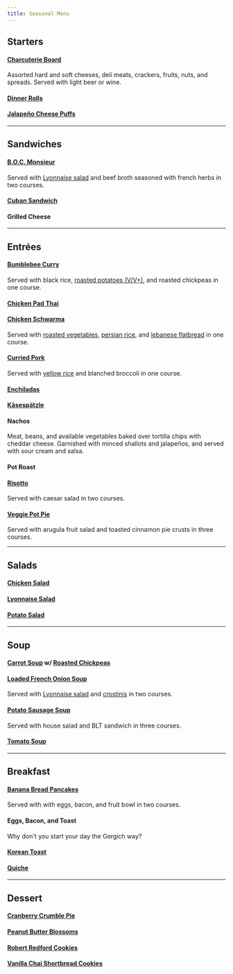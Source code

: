 ```yaml
---
title: Seasonal Menu
---
```


## Starters

#### [Charcuterie Board](recipes/shareables/charcuterie-board.md)

Assorted hard and soft cheeses, deli meats, crackers, fruits, nuts, and spreads. Served with light beer or wine.

#### [Dinner Rolls](recipes/breads/dinner-rolls.md)

#### [Jalapeño Cheese Puffs](recipes/shareables/jalapeno-gougeres.md)

---

## Sandwiches

#### [B.O.C. Monsieur](recipes/handhelds/boc-monsieur.md)

Served with [Lyonnaise salad](recipes/salads/green-salads/lyonnaise-salad.md) and beef broth seasoned with french herbs in two courses.

#### [Cuban Sandwich](recipes/handhelds/cuban-sandwiches.md)

#### Grilled Cheese

---

## Entrées

#### [Bumblebee Curry](recipes/meatless/bumblebee-curry.md)

Served with black rice, [roasted potatoes (V/V+)](recipes/sides/potatoes/roasted-potatoes.md), and roasted chickpeas in one course.

#### [Chicken Pad Thai](recipes/poultry/chicken-pad-thai.md)

#### [Chicken Schwarma](recipes/poultry/chicken-schwarma.md)

Served with [roasted vegetables](references/techniques/oven-roasted-vegetables.md), [persian rice](recipes/sides/rice/persian-rice.md), and [lebanese flatbread](recipes/breads/lebanese-flatbread.md) in one course.

#### [Curried Pork](recipes/pork/curried-pork.md)

Served with [yellow rice](recipes/sides/rice/yellow-rice.md) and blanched broccoli in one course.

#### [Enchiladas](recipes/poultry/enchiladas.md)

#### [Käsespätzle](recipes/pork/detroit-kaesespaeztle.md)

#### Nachos

Meat, beans, and available vegetables baked over tortilla chips with cheddar cheese. Garnished with minced shallots and jalapeños, and served with sour cream and salsa.

#### Pot Roast

#### [Risotto](recipes/meatless/white-risotto.md)

Served with caesar salad in two courses.

#### [Veggie Pot Pie](recipes/meatless/veggie-pot-pie.md)

Served with arugula fruit salad and toasted cinnamon pie crusts in three courses.

---

## Salads

#### [Chicken Salad](recipes/salads/chicken-salad.md)

#### [Lyonnaise Salad](recipes/salads/green-salads/lyonnaise-salad.md)

#### [Potato Salad](recipes/salads/potato-salad.md)

---

## Soup

#### [Carrot Soup](recipes/soups/carrot-soup.md) w/ [Roasted Chickpeas](recipes/sides/roasted-chickpeas.md)

#### [Loaded French Onion Soup](recipes/soups/loaded-french-onion-soup.md)

Served with [Lyonnaise salad](recipes/salads/green-salads/lyonnaise-salad.md) and [crostinis](recipes/sides/crostinis.md) in two courses.

#### [Potato Sausage Soup](recipes/soups/potato-sausage-soup.md)

Served with house salad and BLT sandwich in three courses.

#### [Tomato Soup](recipes/soups/tomato-soup.md)

---

## Breakfast

#### [Banana Bread Pancakes](recipes/meatless/banana-bread-pancakes.md)

Served with with eggs, bacon, and fruit bowl in two courses.

#### Eggs, Bacon, and Toast

Why don't you start your day the Gergich way?

#### [Korean Toast](recipes/handhelds/korean-toast.md)

#### [Quiche](recipes/eggs/quiche.md)

---

## Dessert

#### [Cranberry Crumble Pie](recipes/desserts/pies/cranberry-crumble-pie.md)

#### [Peanut Butter Blossoms](recipes/desserts/cookies/peanut-butter-blossoms.md)

#### [Robert Redford Cookies](recipes/desserts/cookies/robert-redford-cookies.md)

#### [Vanilla Chai Shortbread Cookies](recipes/desserts/cookies/vanilla-chai-shortbread-cookies.md)

